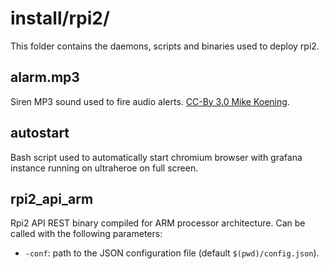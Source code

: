# install/rpi2/
This folder contains the daemons, scripts and binaries used to deploy rpi2.

## alarm.mp3
Siren MP3 sound used to fire audio alerts. [CC-By 3.0 Mike Koening](http://soundbible.com/287-Industrial-Alarm.html).

## autostart
Bash script used to automatically start chromium browser with grafana instance running on ultraheroe on full screen.

## rpi2_api_arm
Rpi2 API REST binary compiled for ARM processor architecture. Can be called with the following parameters:
* `-conf`: path to the JSON configuration file (default `$(pwd)/config.json`).